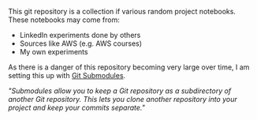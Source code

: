 This git repository is a collection if various random project notebooks. These notebooks may come from: 

- LinkedIn experiments done by others 
- Sources like AWS (e.g. AWS courses)
- My own experiments 

As there is a danger of this repository becoming very large over time, I am setting this up with [Git Submodules](https://git-scm.com/book/en/v2/Git-Tools-Submodules). 

*"Submodules allow you to keep a Git repository as a subdirectory of another Git repository. This lets you clone another repository into your project and keep your commits separate."*

